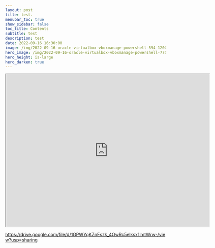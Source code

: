 ```yaml
---
layout: post
title: test.
menubar_toc: true
show_sidebar: false
toc_title: Contents
subtitle: test
description: test
date: 2022-09-16 16:30:00
image: /img/2022-09-16-oracle-virtualbox-vboxmanage-powershell-594-1200x800.jpg
hero_image: /img/2022-09-16-oracle-virtualbox-vboxmanage-powershell-770-800x600.jpg
hero_height: is-large
hero_darken: true
---
```



<iframe src="https://drive.google.com/file/d/1GPWYqKZnEszk_4OwRc5elksx1lmtWrw-/preview" width="640" height="480" allow="autoplay"></iframe>

https://drive.google.com/file/d/1GPWYqKZnEszk_4OwRc5elksx1lmtWrw-/view?usp=sharing